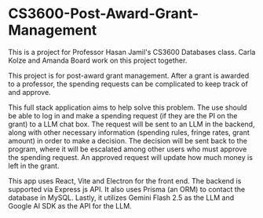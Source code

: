 # CS3600-Post-Award-Grant-Management

This is a project for Professor Hasan Jamil's CS3600 Databases class. Carla Kolze and Amanda Board work on this project together.

This project is for post-award grant management. After a grant is awarded to a professor, the spending requests can be complicated to keep track of and approve.

This full stack application aims to help solve this problem. The use should be able to log in and make a spending request (if they are the PI on the grant) to a LLM chat box. The request will be sent to an LLM in the backend, along with other necessary information (spending rules, fringe rates, grant amount) in order to make a decision. The decision will be sent back to the program, where it will be escalated among other users who must approve the spending request. An approved request will update how much money is left in the grant.

This app uses React, Vite and Electron for the front end. The backend is supported via Express js API. It also uses Prisma (an ORM) to contact the database in MySQL. Lastly, it utilizes Gemini Flash 2.5 as the LLM and Google AI SDK as the API for the LLM.

